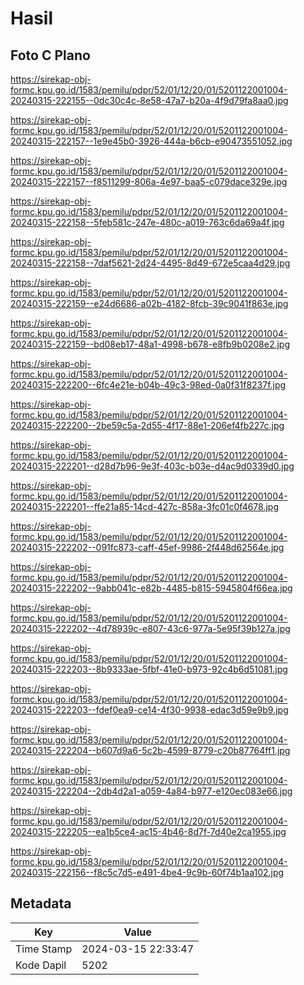 # Hasil

## Foto C Plano

https://sirekap-obj-formc.kpu.go.id/1583/pemilu/pdpr/52/01/12/20/01/5201122001004-20240315-222155--0dc30c4c-8e58-47a7-b20a-4f9d79fa8aa0.jpg

https://sirekap-obj-formc.kpu.go.id/1583/pemilu/pdpr/52/01/12/20/01/5201122001004-20240315-222157--1e9e45b0-3926-444a-b6cb-e90473551052.jpg

https://sirekap-obj-formc.kpu.go.id/1583/pemilu/pdpr/52/01/12/20/01/5201122001004-20240315-222157--f8511299-806a-4e97-baa5-c079dace329e.jpg

https://sirekap-obj-formc.kpu.go.id/1583/pemilu/pdpr/52/01/12/20/01/5201122001004-20240315-222158--5feb581c-247e-480c-a019-763c6da69a4f.jpg

https://sirekap-obj-formc.kpu.go.id/1583/pemilu/pdpr/52/01/12/20/01/5201122001004-20240315-222158--7daf5621-2d24-4495-8d49-672e5caa4d29.jpg

https://sirekap-obj-formc.kpu.go.id/1583/pemilu/pdpr/52/01/12/20/01/5201122001004-20240315-222159--e24d6686-a02b-4182-8fcb-39c9041f863e.jpg

https://sirekap-obj-formc.kpu.go.id/1583/pemilu/pdpr/52/01/12/20/01/5201122001004-20240315-222159--bd08eb17-48a1-4998-b678-e8fb9b0208e2.jpg

https://sirekap-obj-formc.kpu.go.id/1583/pemilu/pdpr/52/01/12/20/01/5201122001004-20240315-222200--6fc4e21e-b04b-49c3-98ed-0a0f31f8237f.jpg

https://sirekap-obj-formc.kpu.go.id/1583/pemilu/pdpr/52/01/12/20/01/5201122001004-20240315-222200--2be59c5a-2d55-4f17-88e1-206ef4fb227c.jpg

https://sirekap-obj-formc.kpu.go.id/1583/pemilu/pdpr/52/01/12/20/01/5201122001004-20240315-222201--d28d7b96-9e3f-403c-b03e-d4ac9d0339d0.jpg

https://sirekap-obj-formc.kpu.go.id/1583/pemilu/pdpr/52/01/12/20/01/5201122001004-20240315-222201--ffe21a85-14cd-427c-858a-3fc01c0f4678.jpg

https://sirekap-obj-formc.kpu.go.id/1583/pemilu/pdpr/52/01/12/20/01/5201122001004-20240315-222202--091fc873-caff-45ef-9986-2f448d62564e.jpg

https://sirekap-obj-formc.kpu.go.id/1583/pemilu/pdpr/52/01/12/20/01/5201122001004-20240315-222202--9abb041c-e82b-4485-b815-5945804f66ea.jpg

https://sirekap-obj-formc.kpu.go.id/1583/pemilu/pdpr/52/01/12/20/01/5201122001004-20240315-222202--4d78939c-e807-43c6-977a-5e95f39b127a.jpg

https://sirekap-obj-formc.kpu.go.id/1583/pemilu/pdpr/52/01/12/20/01/5201122001004-20240315-222203--8b9333ae-5fbf-41e0-b973-92c4b6d51081.jpg

https://sirekap-obj-formc.kpu.go.id/1583/pemilu/pdpr/52/01/12/20/01/5201122001004-20240315-222203--fdef0ea9-ce14-4f30-9938-edac3d59e9b9.jpg

https://sirekap-obj-formc.kpu.go.id/1583/pemilu/pdpr/52/01/12/20/01/5201122001004-20240315-222204--b607d9a6-5c2b-4599-8779-c20b87764ff1.jpg

https://sirekap-obj-formc.kpu.go.id/1583/pemilu/pdpr/52/01/12/20/01/5201122001004-20240315-222204--2db4d2a1-a059-4a84-b977-e120ec083e66.jpg

https://sirekap-obj-formc.kpu.go.id/1583/pemilu/pdpr/52/01/12/20/01/5201122001004-20240315-222205--ea1b5ce4-ac15-4b46-8d7f-7d40e2ca1955.jpg

https://sirekap-obj-formc.kpu.go.id/1583/pemilu/pdpr/52/01/12/20/01/5201122001004-20240315-222156--f8c5c7d5-e491-4be4-9c9b-60f74b1aa102.jpg


## Metadata

| Key        | Value               |
| ---------- | ------------------- |
| Time Stamp | 2024-03-15 22:33:47 |
| Kode Dapil | 5202                |



